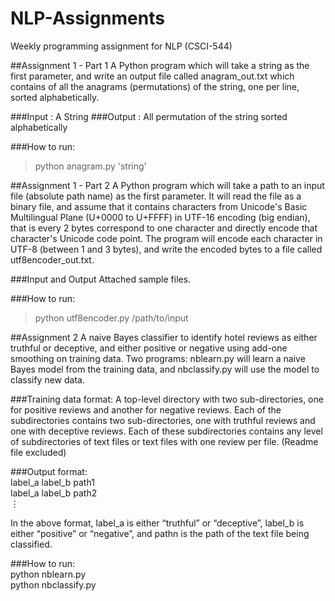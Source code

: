 # NLP-Assignments

Weekly programming assignment for NLP (CSCI-544)

##Assignment 1 - Part 1
A Python program which will take a string as the first parameter, and write an output file called anagram_out.txt which contains of all the anagrams (permutations) of the string, one per line, sorted alphabetically.

###Input : A String
###Output : All permutation of the string sorted alphabetically

###How to run:
> python anagram.py 'string'

##Assignment 1 - Part 2
A Python program which will take a path to an input file (absolute path name) as the first parameter. It will read the file as a binary file, and assume that it contains characters from Unicode's Basic Multilingual Plane (U+0000 to U+FFFF) in UTF-16 encoding (big endian), that is every 2 bytes correspond to one character and directly encode that character's Unicode code point. The program will encode each character in UTF-8 (between 1 and 3 bytes), and write the encoded bytes to a file called utf8encoder_out.txt.

###Input and Output
Attached sample files.

###How to run:
> python utf8encoder.py /path/to/input

##Assignment 2
A naive Bayes classifier to identify hotel reviews as either truthful or deceptive, and either positive or negative using add-one smoothing on training data. Two programs: nblearn.py will learn a naive Bayes model from the training data, and nbclassify.py will use the model to classify new data.

###Training data format:
A top-level directory with two sub-directories, one for positive reviews and another for negative reviews. Each of the subdirectories contains two sub-directories, one with truthful reviews and one with deceptive reviews. Each of these subdirectories contains any level of subdirectories of text files or text files with one review per file. (Readme file excluded)

###Output format:  
label_a label_b path1  
label_a label_b path2  
⋮  

In the above format, label_a is either “truthful” or “deceptive”, label_b is either “positive” or “negative”, and pathn is the path of the text file being classified.

###How to run:  
python nblearn.py <path to training data>  
python nbclassify.py <path to test data>


